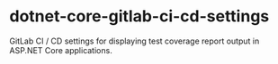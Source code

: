 # dotnet-core-gitlab-ci-cd-settings
 GitLab CI / CD settings for displaying test coverage report output in ASP.NET Core applications.
